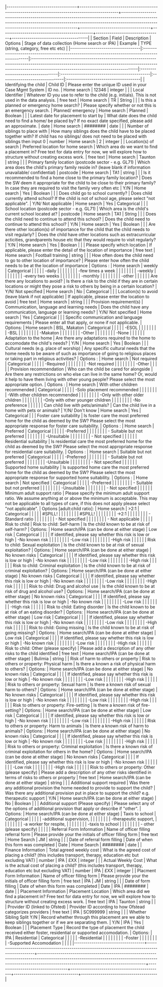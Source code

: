 |------------------------------------+--------------------------------------------------------------------------------------------------+-------------------------------------------------------------------------------------------------------------------------------------------------------------------------------------------------------------------+------------------------------------+-----------------------------------------------+---------------------------------+---------------------------------------|
| Section                            | Field                                                                                            | Description                                                                                                                                                                                                       | Options                            | Stage of data collection (Home search or IPA) | Example                         | TYPE (string, category, free etc etc) |
|------------------------------------|:-------------------------------------------------------------------------------------------------|:------------------------------------------------------------------------------------------------------------------------------------------------------------------------------------------------------------------|:-----------------------------------|:----------------------------------------------|:--------------------------------|:--------------------------------------|
| Identifying the child              | Child ID                                                                                         | Please enter the unique ID used in your Case Mgmt System                                                                                                                                                          | ID no.                             | Home search                                   | 12346                           | integer                               |
|                                    | Local Identifier                                                                                 | Whatever ID you use to refer to the child (e.g. initials). This is not used in the data analysis.                                                                                                                 | free text                          | Home search                                   | TR                              | String                                |
|                                    | Is this a planned or emergency home search?                                                      | Please specify whether or not this is an emergency search.                                                                                                                                                        | Planned/ emergency                 | Home search                                   | Planned                         | Boolean                               |
|                                    | Latest date for placement to start by​                                                        | What date does the child need to find a home/ be placed by? If no exact date specified, please add an approximate.                                                                                                | date                               | Home search                                   | ########                        | date                                  |
|                                    | Number of siblings to place with                                                                 | How many siblings does the child have to be placed together with? If child has no siblings/ does not need to be placed with siblings then input 0                                                                 | number                             | Home search                                   | 2                               | integer                               |
| Location(s) of search              | Preferred location for home search                                                               | Which area do we want to find a placement in? Free text for data entry for now, we will explore how to structure without creating excess work.                                                                    | free text                          | Home search                                   | Taunton                         | string                                |
|                                    | Primary family location (postcode sector - e.g. GL71)                                            | Which area does the child's primary family reside in? (leave blank if information unavailable/ confidential)                                                                                                      | postcode                           | Home search                                   | TA1                             | string                                |
|                                    | Is it recommended to find a home close to the primary family location?                           | Does the SW deem it appropriate for the child to be close to their primary family? In case they are required to visit the family very often etc                                                                   | Y/N                                | Home search                                   | Yes                             | Boolean                               |
|                                    | Does child go to school currently?                                                               | Does child currently attend school? If the child is not of school age, please select "not applicable".                                                                                                            | Y/N/ Not applicable                | Home search                                   | Yes                             | Categorical                           |
|                                    | School location (postcode sector - e.g. GL71)                                                    | Which area is the child's current school located at?                                                                                                                                                              | postcode                           | Home search                                   | TA1                             | String                                |
|                                    | Does the child need to continue to attend this school?                                           | Does the child need to continue to attend this school?                                                                                                                                                            | Y/N                                | Home search                                   | Yes                             | Boolean                               |
|                                    | Are there other location(s) of importance for the child that the child needs to visit regularly? | Does the child have other locations such as extracurricular acticities, grandparents house etc that they would require to visit regularly?                                                                        | Y/N                                | Home search                                   | Yes                             | Boolean                               |
|                                    | Please specify which location                                                                    | If applicable, please enter the detail of the location of importance                                                                                                                                              | free text                          | Home search                                   | Football training               | string                                |
|                                    | How often does the child need to go to other location  of importance?                            | Please enter how often the child needs to be at the location of importance                                                                                                                                        | Options :                          | Home search                                   | weekly                          | Categorical                           |
|                                    |                                                                                                  |                                                                                                                                                                                                                   | \-daily                            |                                               |                                 |                                       |
|                                    |                                                                                                  |                                                                                                                                                                                                                   | \-few times a week                 |                                               |                                 |                                       |
|                                    |                                                                                                  |                                                                                                                                                                                                                   | \-weekly                           |                                               |                                 |                                       |
|                                    |                                                                                                  |                                                                                                                                                                                                                   | \-every two weeks                  |                                               |                                 |                                       |
|                                    |                                                                                                  |                                                                                                                                                                                                                   | \-monthly                          |                                               |                                 |                                       |
|                                    |                                                                                                  |                                                                                                                                                                                                                   | \-other                            |                                               |                                 |                                       |
|                                    | Are there any locations to avoid?​                                                            | Is there a risk to the child if they are in certain locations or might they pose a risk to others by being in a certain location?                                                                                 | Y/N/ Not specified                 | Home search                                   | No                              | Categorical                           |
|                                    | Location(s) to avoid (leave blank if not applicable)                                             | If applicable, please enter the location to avoid                                                                                                                                                                 | free text                          | Home search                                   | string                          |                                       |
| Provision requirement(s)           | Communication, language and learning needs                                                       | Does the child have any communication, language or learning needs?                                                                                                                                                | Y/N/ Not specified                 | Home search                                   | Yes                             | Categorical                           |
|                                    | Specific communication and language requirements                                                 | Please enter all that apply, or none if not applicable.                                                                                                                                                           | Options:                           | Home search                                   | BSL, Makaton                    | Categorical                           |
|                                    |                                                                                                  |                                                                                                                                                                                                                   | \-ESOL                             |                                               |                                 |                                       |
|                                    |                                                                                                  |                                                                                                                                                                                                                   | \-BSL                              |                                               |                                 |                                       |
|                                    |                                                                                                  |                                                                                                                                                                                                                   | \-Makaton                          |                                               |                                 |                                       |
|                                    |                                                                                                  |                                                                                                                                                                                                                   | \-Other                            |                                               |                                 |                                       |
|                                    |                                                                                                  |                                                                                                                                                                                                                   | \-None                             |                                               |                                 |                                       |
|                                    | Adaptation to the home                                                                           | Are there any adaptations required to the home to accomodate the child's needs?                                                                                                                                   | Y/N                                | Home search                                   | Yes                             | Boolean                               |
|                                    | Cultural needs (e.g. place of worship)                                                           | Any specific cultural needs that the home needs to be aware of such as importance of going to religious places or taking part in religious activities?                                                            | Options :                          | Home search                                   | Not required                    | Categorical                           |
|                                    |                                                                                                  |                                                                                                                                                                                                                   | \-Required                         |                                               |                                 |                                       |
|                                    |                                                                                                  |                                                                                                                                                                                                                   | \-Not required                     |                                               |                                 |                                       |
|                                    |                                                                                                  |                                                                                                                                                                                                                   | \-Other                            |                                               |                                 |                                       |
| Provision recommendation           | Who can the child be cared for alongside                                                         | Are there any restrictions on who else can live in the same home? Or, would it help to have them living with other young people? Please select the most appropriate option.                                       | Options :                          | Home search                                   | With other children recommended | Categorical                           |
|                                    |                                                                                                  |                                                                                                                                                                                                                   | \-Solo placement recommended       |                                               |                                 |                                       |
|                                    |                                                                                                  |                                                                                                                                                                                                                   | \-With other children recommended  |                                               |                                 |                                       |
|                                    |                                                                                                  |                                                                                                                                                                                                                   | \-Only with other older children   |                                               |                                 |                                       |
|                                    |                                                                                                  |                                                                                                                                                                                                                   | \-Only with other younger children |                                               |                                 |                                       |
|                                    |                                                                                                  |                                                                                                                                                                                                                   | \-No preference                    |                                               |                                 |                                       |
|                                    | Can child live with pets/animals?                                                                | Can the child live in a home with pets or animals?                                                                                                                                                                | Y/N/ Don't know                    | Home search                                   | Yes                             | Categorical                           |
|                                    | Foster care suitability                                                                          | Is foster care the most preferred home for the child as deemed by the SW? Please select the most appropriate response for foster care suitability.                                                                | Options :                          | Home search                                   | Preferred                       | Categorical                           |
|                                    |                                                                                                  |                                                                                                                                                                                                                   | \-Preferred                        |                                               |                                 |                                       |
|                                    |                                                                                                  |                                                                                                                                                                                                                   | \- Suitable but not preferred      |                                               |                                 |                                       |
|                                    |                                                                                                  |                                                                                                                                                                                                                   | \-Unsuitable                       |                                               |                                 |                                       |
|                                    |                                                                                                  |                                                                                                                                                                                                                   | \- Not specified                   |                                               |                                 |                                       |
|                                    | Residential suitability                                                                          | Is residential care the most preferred home for the child as deemed by the SW? Please select the most appropriate response for residential care suitability.                                                      | Options :                          | Home search                                   | Suitable but not preferred      | Categorical                           |
|                                    |                                                                                                  |                                                                                                                                                                                                                   | \-Preferred                        |                                               |                                 |                                       |
|                                    |                                                                                                  |                                                                                                                                                                                                                   | \- Suitable but not preferred      |                                               |                                 |                                       |
|                                    |                                                                                                  |                                                                                                                                                                                                                   | \-Unsuitable                       |                                               |                                 |                                       |
|                                    |                                                                                                  |                                                                                                                                                                                                                   | \- Not specified                   |                                               |                                 |                                       |
|                                    | Supported home suitability                                                                       | Is supported home care the most preferred home for the child as deemed by the SW? Please select the most appropriate response for supported home suitability.                                                     | Options :                          | Home search                                   | Not specified                   | Categorical                           |
|                                    |                                                                                                  |                                                                                                                                                                                                                   | \-Preferred                        |                                               |                                 |                                       |
|                                    |                                                                                                  |                                                                                                                                                                                                                   | \- Suitable but not preferred      |                                               |                                 |                                       |
|                                    |                                                                                                  |                                                                                                                                                                                                                   | \-Unsuitable                       |                                               |                                 |                                       |
|                                    |                                                                                                  |                                                                                                                                                                                                                   | \- Not specified                   |                                               |                                 |                                       |
|                                    | Minimum adult support ratio                                                                      | Please specify the minimum adult support ratio. We assume anything at or above the minimum is acceptable. This may not be applicable to all types of care, if this does not apply please select "not applicable". | Options [adult:child ratio]:       | Home search                                   | \>2:1                           | Categorical                           |
|                                    |                                                                                                  |                                                                                                                                                                                                                   | #SPILL!                            |                                               |                                 |                                       |
|                                    |                                                                                                  |                                                                                                                                                                                                                   | #SPILL!                            |                                               |                                 |                                       |
|                                    |                                                                                                  |                                                                                                                                                                                                                   | \->2:1                             |                                               |                                 |                                       |
|                                    |                                                                                                  |                                                                                                                                                                                                                   | \- Standard ratio                  |                                               |                                 |                                       |
|                                    |                                                                                                  |                                                                                                                                                                                                                   | \- Not specified                   |                                               |                                 |                                       |
|                                    |                                                                                                  |                                                                                                                                                                                                                   | \- Not applicable                  |                                               |                                 |                                       |
| Risk to child                      | Risk to child: Self-harm                                                                         | Is the child known to be at risk of self-harm?                                                                                                                                                                    | Options:                           | Home search/IPA (can be done at either stage) | Low risk                        | Categorical                           |
|                                    |                                                                                                  | If identified, please say whether this risk is low or high                                                                                                                                                        | \-No known risk                    |                                               |                                 |                                       |
|                                    |                                                                                                  |                                                                                                                                                                                                                   | \-Low risk                         |                                               |                                 |                                       |
|                                    |                                                                                                  |                                                                                                                                                                                                                   | \-High risk                        |                                               |                                 |                                       |
|                                    | Risk to child: Sexual exploitation                                                               | Is the child known to be at risk of sexual exploitation?                                                                                                                                                          | Options:                           | Home search/IPA (can be done at either stage) | No known risks                  | Categorical                           |
|                                    |                                                                                                  | If identified, please say whether this risk is low or high                                                                                                                                                        | \-No known risk                    |                                               |                                 |                                       |
|                                    |                                                                                                  |                                                                                                                                                                                                                   | \-Low risk                         |                                               |                                 |                                       |
|                                    |                                                                                                  |                                                                                                                                                                                                                   | \-High risk                        |                                               |                                 |                                       |
|                                    | Risk to child: Criminal exploitation                                                             | Is the child known to be at risk of criminal exploitation?                                                                                                                                                        | Options:                           | Home search/IPA (can be done at either stage) | No known risks                  | Categorical                           |
|                                    |                                                                                                  | If identified, please say whether this risk is low or high                                                                                                                                                        | \-No known risk                    |                                               |                                 |                                       |
|                                    |                                                                                                  |                                                                                                                                                                                                                   | \-Low risk                         |                                               |                                 |                                       |
|                                    |                                                                                                  |                                                                                                                                                                                                                   | \-High risk                        |                                               |                                 |                                       |
|                                    | Risk to child: Drug and alcohol use                                                              | Is the child known to be at risk of drug and alcohol use?                                                                                                                                                         | Options:                           | Home search/IPA (can be done at either stage) | No known risks                  | Categorical                           |
|                                    |                                                                                                  | If identified, please say whether this risk is low or high                                                                                                                                                        | \-No known risk                    |                                               |                                 |                                       |
|                                    |                                                                                                  |                                                                                                                                                                                                                   | \-Low risk                         |                                               |                                 |                                       |
|                                    |                                                                                                  |                                                                                                                                                                                                                   | \-High risk                        |                                               |                                 |                                       |
|                                    | Risk to child: Eating disorder                                                                   | Is the child known to be at risk of an eating disorder?                                                                                                                                                           | Options:                           | Home search/IPA (can be done at either stage) | Low risk                        | Categorical                           |
|                                    |                                                                                                  | If identified, please say whether this risk is low or high                                                                                                                                                        | \-No known risk                    |                                               |                                 |                                       |
|                                    |                                                                                                  |                                                                                                                                                                                                                   | \-Low risk                         |                                               |                                 |                                       |
|                                    |                                                                                                  |                                                                                                                                                                                                                   | \-High risk                        |                                               |                                 |                                       |
|                                    | Risk to child: Going missing                                                                     | Is the child known to be at risk of going missing?                                                                                                                                                                | Options:                           | Home search/IPA (can be done at either stage) | Low risk                        | Categorical                           |
|                                    |                                                                                                  | If identified, please say whether this risk is low or high                                                                                                                                                        | \-No known risk                    |                                               |                                 |                                       |
|                                    |                                                                                                  |                                                                                                                                                                                                                   | \-Low risk                         |                                               |                                 |                                       |
|                                    |                                                                                                  |                                                                                                                                                                                                                   | \-High risk                        |                                               |                                 |                                       |
|                                    | Risk to child: Other (please specify)                                                            | Please add a description of any other risks to the child identified                                                                                                                                               | free text                          | Home search/IPA (can be done at either stage) | Bulimia                         | string                                |
| Risk of harm to others or property | Risk to others or property: Physical harm                                                        | Is there a known a risk of physical harm to others?                                                                                                                                                               | Options:                           | Home search/IPA (can be done at either stage) | No known risks                  | Categorical                           |
|                                    |                                                                                                  | If identified, please say whether this risk is low or high                                                                                                                                                        | \-No known risk                    |                                               |                                 |                                       |
|                                    |                                                                                                  |                                                                                                                                                                                                                   | \-Low risk                         |                                               |                                 |                                       |
|                                    |                                                                                                  |                                                                                                                                                                                                                   | \-High risk                        |                                               |                                 |                                       |
|                                    | Risk to others or property: Sexual harm                                                          | Is there a known risk of sexual harm to others?                                                                                                                                                                   | Options:                           | Home search/IPA (can be done at either stage) | No known risks                  | Categorical                           |
|                                    |                                                                                                  | If identified, please say whether this risk is low or high                                                                                                                                                        | \-No known risk                    |                                               |                                 |                                       |
|                                    |                                                                                                  |                                                                                                                                                                                                                   | \-Low risk                         |                                               |                                 |                                       |
|                                    |                                                                                                  |                                                                                                                                                                                                                   | \-High risk                        |                                               |                                 |                                       |
|                                    | Risk to others or property: Fire-setting                                                         | Is there a known risk of fire-setting?                                                                                                                                                                            | Options:                           | Home search/IPA (can be done at either stage) | Low risk                        | Categorical                           |
|                                    |                                                                                                  | If identified, please say whether this risk is low or high                                                                                                                                                        | \-No known risk                    |                                               |                                 |                                       |
|                                    |                                                                                                  |                                                                                                                                                                                                                   | \-Low risk                         |                                               |                                 |                                       |
|                                    |                                                                                                  |                                                                                                                                                                                                                   | \-High risk                        |                                               |                                 |                                       |
|                                    | Risk to others or property: Harm to animals                                                      | Is there a known risk of harm to animals?                                                                                                                                                                         | Options:                           | Home search/IPA (can be done at either stage) | No known risks                  | Categorical                           |
|                                    |                                                                                                  | If identified, please say whether this risk is low or high                                                                                                                                                        | \-No known risk                    |                                               |                                 |                                       |
|                                    |                                                                                                  |                                                                                                                                                                                                                   | \-Low risk                         |                                               |                                 |                                       |
|                                    |                                                                                                  |                                                                                                                                                                                                                   | \-High risk                        |                                               |                                 |                                       |
|                                    | Risk to others or property: Criminal exploitation                                                | Is there a known risk of criminal exploitation for others in the home?                                                                                                                                            | Options:                           | Home search/IPA (can be done at either stage) | No known risks                  | Categorical                           |
|                                    |                                                                                                  | If identified, please say whether this risk is low or high                                                                                                                                                        | \-No known risk                    |                                               |                                 |                                       |
|                                    |                                                                                                  |                                                                                                                                                                                                                   | \-Low risk                         |                                               |                                 |                                       |
|                                    |                                                                                                  |                                                                                                                                                                                                                   | \-High risk                        |                                               |                                 |                                       |
|                                    | Risk to others or property: Other (please specify)                                               | Please add a description of any other risks identified in terms of risks to others or property                                                                                                                    | free text                          | Home search/IPA (can be done at either stage) | string                          |                                       |
| Additional support required        | Was there any additional provision the home needed to provide to support the child?              | Was there any additional provision put in place to support the child? e.g. therapeutic support                                                                                                                    | Y/N                                | Home search/IPA (can be done at either stage) | No                              | Boolean                               |
|                                    | Additional support (Please specify)                                                              | Please select any of the options of additional provision that apply or describe if "other".                                                                                                                       | Options:                           | Home search/IPA (can be done at either stage) | Taxis to school                 | Categorical                           |
|                                    |                                                                                                  |                                                                                                                                                                                                                   | \-additional supervision,          |                                               |                                 |                                       |
|                                    |                                                                                                  |                                                                                                                                                                                                                   | \-therapeutic support,             |                                               |                                 |                                       |
|                                    |                                                                                                  |                                                                                                                                                                                                                   | \-a worker for respite,            |                                               |                                 |                                       |
|                                    |                                                                                                  |                                                                                                                                                                                                                   | \-taxis to school                  |                                               |                                 |                                       |
|                                    |                                                                                                  |                                                                                                                                                                                                                   | \- other (please specify)          |                                               |                                 |                                       |
| Referral Form Information          | Name of officer filling referral form                                                            | Please provide your the initials of officer filling form                                                                                                                                                          | free text                          | Home Search                                   | JM                              | string                                |
|                                    | Date of referral form filling                                                                    | Date of when this form was completed                                                                                                                                                                              | Date                               | Home Search                                   | ########                        | date                                  |
| Finance Information                | Total agreed weekly cost                                                                         | What is the agreed cost of placing a child? (this includes transport, therapy, education etc but excluding VAT)                                                                                                   | number                             | IPA                                           | £XX                             | integer                               |
|                                    | Actual Weekly Cost                                                                               | What is the actual cost of placing a child? (this includes transport, therapy, education etc but excluding VAT)                                                                                                   | number                             | IPA                                           | £XX                             | integer                               |
| Placment Form Information          | Name of officer filling form                                                                     | Please provide your the initials of officer filling form                                                                                                                                                          | free text                          | IPA                                           | JM                              | string                                |
|                                    | Date of form filling                                                                             | Date of when this form was completed                                                                                                                                                                              | Date                               | IPA                                           | ########                        | date                                  |
| Placement Information              | Placement Location                                                                               | Which area did we find a placement in? Free text for data entry for now, we will explore how to structure without creating excess work.                                                                           | free text                          | IPA                                           | Taunton                         | string                                |
|                                    | Provider ID (linked to Ofsted)                                                                   | Provider ID according to how Ofstead categorizes providers                                                                                                                                                        | free text                          | IPA                                           | SC999999                        | string                                |
|                                    | Whether Sibling Split Y/N                                                                        | Record whether through this placement are we able to keep siblings together or if we are separating them.                                                                                                         | Y/N                                | IPA                                           | Yes                             | Boolean                               |
|                                    | Placement Type                                                                                   | Record the type of placement the child received either foster, residential or supported accomodation.                                                                                                             | Options:                           | IPA                                           | Residential                     | Categorical                           |
|                                    |                                                                                                  |                                                                                                                                                                                                                   | \-Residential                      |                                               |                                 |                                       |
|                                    |                                                                                                  |                                                                                                                                                                                                                   | \-Foster                           |                                               |                                 |                                       |
|                                    |                                                                                                  |                                                                                                                                                                                                                   | \-Supported Accomodation           |                                               |                                 |                                       |
|------------------------------------+--------------------------------------------------------------------------------------------------+-------------------------------------------------------------------------------------------------------------------------------------------------------------------------------------------------------------------+------------------------------------+-----------------------------------------------+---------------------------------+---------------------------------------|